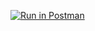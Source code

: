 [![Run in Postman](https://run.pstmn.io/button.svg)](https://www.getpostman.com/run-collection/:collection_id)

